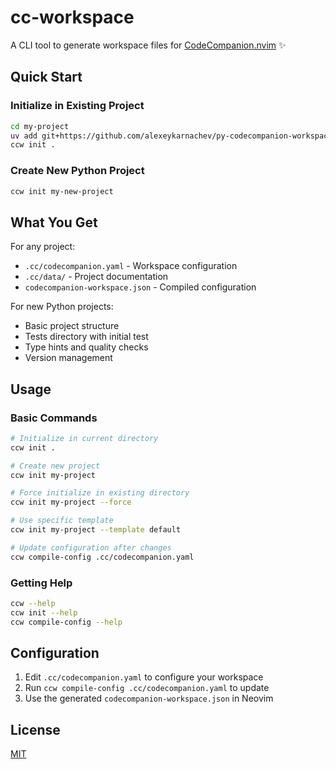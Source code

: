 # cc-workspace

A CLI tool to generate workspace files for [CodeCompanion.nvim](https://github.com/olimorris/codecompanion.nvim) ✨

## Quick Start

### Initialize in Existing Project

```bash
cd my-project
uv add git+https://github.com/alexeykarnachev/py-codecompanion-workspace
ccw init .
```

### Create New Python Project

```bash
ccw init my-new-project
```

## What You Get

For any project:
- `.cc/codecompanion.yaml` - Workspace configuration
- `.cc/data/` - Project documentation
- `codecompanion-workspace.json` - Compiled configuration

For new Python projects:
- Basic project structure
- Tests directory with initial test
- Type hints and quality checks
- Version management

## Usage

### Basic Commands

```bash
# Initialize in current directory
ccw init .

# Create new project
ccw init my-project

# Force initialize in existing directory
ccw init my-project --force

# Use specific template
ccw init my-project --template default

# Update configuration after changes
ccw compile-config .cc/codecompanion.yaml
```

### Getting Help

```bash
ccw --help
ccw init --help
ccw compile-config --help
```

## Configuration

1. Edit `.cc/codecompanion.yaml` to configure your workspace
2. Run `ccw compile-config .cc/codecompanion.yaml` to update
3. Use the generated `codecompanion-workspace.json` in Neovim

## License

[MIT](LICENSE)

